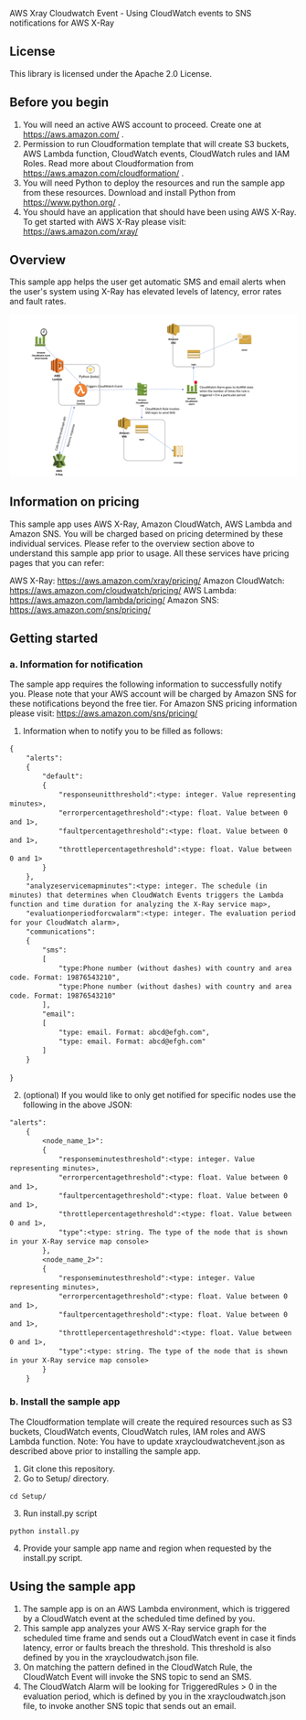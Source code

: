AWS Xray Cloudwatch Event - Using CloudWatch events to SNS notifications for AWS X-Ray

## License

This library is licensed under the Apache 2.0 License.

## Before you begin
1. You will need an active AWS account to proceed. Create one at https://aws.amazon.com/ .
2. Permission to run Cloudformation template that will create S3 buckets, AWS Lambda function, CloudWatch events, CloudWatch rules and IAM Roles. Read more about Cloudformation from https://aws.amazon.com/cloudformation/ .
3. You will need Python to deploy the resources and run the sample app from these resources. Download and install Python from https://www.python.org/ .
4. You should have an application that should have been using AWS X-Ray. To get started with AWS X-Ray please visit: https://aws.amazon.com/xray/

## Overview
This sample app helps the user get automatic SMS and email alerts when the user's system using X-Ray has elevated levels of latency, error rates and fault rates.

![Alt text](/Documentation/architecture.png?raw=true "Sample app architecture and overview")

## Information on pricing
This sample app uses AWS X-Ray, Amazon CloudWatch, AWS Lambda and Amazon SNS. You will be charged based on pricing determined by these individual services. Please refer to the overview section above to understand this sample app prior to usage. All these services have pricing pages that you can refer:

AWS X-Ray: https://aws.amazon.com/xray/pricing/
Amazon CloudWatch: https://aws.amazon.com/cloudwatch/pricing/
AWS Lambda: https://aws.amazon.com/lambda/pricing/
Amazon SNS: https://aws.amazon.com/sns/pricing/

## Getting started
### a. Information for notification
The sample app requires the following information to successfully notify you. Please note that your AWS account will be charged by Amazon SNS for these notifications beyond the free tier. For Amazon SNS pricing information please visit: https://aws.amazon.com/sns/pricing/
1. Information when to notify you to be filled as follows:
```
{
	"alerts":
	{
		"default":
		{
			"responseunitthreshold":<type: integer. Value representing minutes>,
			"errorpercentagethreshold":<type: float. Value between 0 and 1>,
			"faultpercentagethreshold":<type: float. Value between 0 and 1>,
			"throttlepercentagethreshold":<type: float. Value between 0 and 1>
		}
	},
	"analyzeservicemapminutes":<type: integer. The schedule (in minutes) that determines when CloudWatch Events triggers the Lambda function and time duration for analyzing the X-Ray service map>,
	"evaluationperiodforcwalarm":<type: integer. The evaluation period for your CloudWatch alarm>,
	"communications":
	{
		"sms":
		[
			"type:Phone number (without dashes) with country and area code. Format: 19876543210",
			"type:Phone number (without dashes) with country and area code. Format: 19876543210"
		],
		"email":
		[
			"type: email. Format: abcd@efgh.com",
			"type: email. Format: abcd@efgh.com"
		]
	}

}
```
2. (optional) If you would like to only get notified for specific nodes use the following in the above JSON:
```
"alerts":
	{
	    <node_name_1>":
		{
			"responseminutesthreshold":<type: integer. Value representing minutes>,
			"errorpercentagethreshold":<type: float. Value between 0 and 1>,
			"faultpercentagethreshold":<type: float. Value between 0 and 1>,
			"throttlepercentagethreshold":<type: float. Value between 0 and 1>,
			"type":<type: string. The type of the node that is shown in your X-Ray service map console>
		},
		<node_name_2>":
		{
			"responseminutesthreshold":<type: integer. Value representing minutes>,
			"errorpercentagethreshold":<type: float. Value between 0 and 1>,
			"faultpercentagethreshold":<type: float. Value between 0 and 1>,
			"throttlepercentagethreshold":<type: float. Value between 0 and 1>,
			"type":<type: string. The type of the node that is shown in your X-Ray service map console>
		}
	}
```

### b. Install the sample app
The Cloudformation template will create the required resources such as S3 buckets, CloudWatch events, CloudWatch rules, IAM roles and AWS Lambda function. Note: You have to update xraycloudwatchevent.json as described above prior to installing the sample app.

1. Git clone this repository.
2. Go to Setup/ directory.
```
cd Setup/
```
3. Run install.py script
```
python install.py
```
4. Provide your sample app name and region when requested by the install.py script.

## Using the sample app
1. The sample app is on an AWS Lambda environment, which is triggered by a CloudWatch event at the scheduled time defined by you.
2. This sample app analyzes your AWS X-Ray service graph for the scheduled time frame and sends out a CloudWatch event in case it finds latency, error or faults breach the threshold. This threshold is also defined by you in the xraycloudwatch.json file.
3. On matching the pattern defined in the CloudWatch Rule, the CloudWatch Event will invoke the SNS topic to send an SMS.
4. The CloudWatch Alarm will be looking for TriggeredRules > 0 in the evaluation period, which is defined by you in the xraycloudwatch.json file, to invoke another SNS topic that sends out an email.



